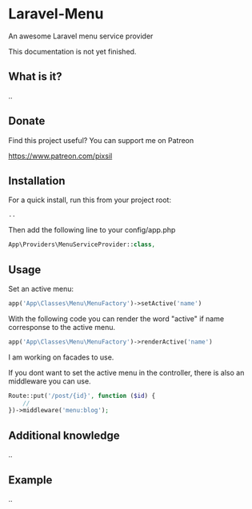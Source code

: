 # Laravel-Menu
An awesome Laravel menu service provider

This documentation is not yet finished.

## What is it?

..

## Donate

Find this project useful? You can support me on Patreon

https://www.patreon.com/pixsil

## Installation

For a quick install, run this from your project root:
```bash
..
```

Then add the following line to your config/app.php

```php
App\Providers\MenuServiceProvider::class,
```

## Usage

Set an active menu:
```php
app('App\Classes\Menu\MenuFactory')->setActive('name')
```

With the following code you can render the word "active" if name corresponse to the active menu.
```php
app('App\Classes\Menu\MenuFactory')->renderActive('name')
```

I am working on facades to use.

If you dont want to set the active menu in the controller, there is also an middleware you can use.
```php
Route::put('/post/{id}', function ($id) {
    //
})->middleware('menu:blog');
```


## Additional knowledge

..

## Example

..
